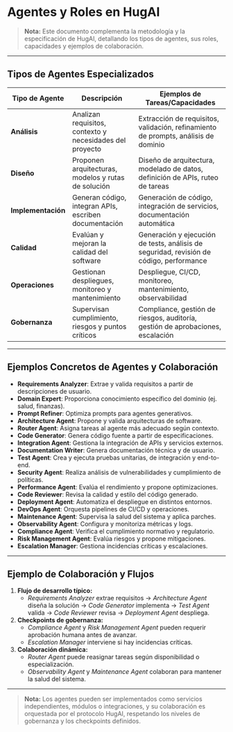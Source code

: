 # Agentes y Roles en HugAI

> **Nota:** Este documento complementa la metodología y la especificación de HugAI, detallando los tipos de agentes, sus roles, capacidades y ejemplos de colaboración.

---

## Tipos de Agentes Especializados

| Tipo de Agente         | Descripción                                                      | Ejemplos de Tareas/Capacidades                |
|------------------------|------------------------------------------------------------------|-----------------------------------------------|
| **Análisis**           | Analizan requisitos, contexto y necesidades del proyecto         | Extracción de requisitos, validación, refinamiento de prompts, análisis de dominio |
| **Diseño**             | Proponen arquitecturas, modelos y rutas de solución              | Diseño de arquitectura, modelado de datos, definición de APIs, ruteo de tareas     |
| **Implementación**     | Generan código, integran APIs, escriben documentación            | Generación de código, integración de servicios, documentación automática           |
| **Calidad**            | Evalúan y mejoran la calidad del software                        | Generación y ejecución de tests, análisis de seguridad, revisión de código, performance |
| **Operaciones**        | Gestionan despliegues, monitoreo y mantenimiento                | Despliegue, CI/CD, monitoreo, mantenimiento, observabilidad                        |
| **Gobernanza**         | Supervisan cumplimiento, riesgos y puntos críticos               | Compliance, gestión de riesgos, auditoría, gestión de aprobaciones, escalación     |

---

## Ejemplos Concretos de Agentes y Colaboración

- **Requirements Analyzer**: Extrae y valida requisitos a partir de descripciones de usuario.
- **Domain Expert**: Proporciona conocimiento específico del dominio (ej. salud, finanzas).
- **Prompt Refiner**: Optimiza prompts para agentes generativos.
- **Architecture Agent**: Propone y valida arquitecturas de software.
- **Router Agent**: Asigna tareas al agente más adecuado según contexto.
- **Code Generator**: Genera código fuente a partir de especificaciones.
- **Integration Agent**: Gestiona la integración de APIs y servicios externos.
- **Documentation Writer**: Genera documentación técnica y de usuario.
- **Test Agent**: Crea y ejecuta pruebas unitarias, de integración y end-to-end.
- **Security Agent**: Realiza análisis de vulnerabilidades y cumplimiento de políticas.
- **Performance Agent**: Evalúa el rendimiento y propone optimizaciones.
- **Code Reviewer**: Revisa la calidad y estilo del código generado.
- **Deployment Agent**: Automatiza el despliegue en distintos entornos.
- **DevOps Agent**: Orquesta pipelines de CI/CD y operaciones.
- **Maintenance Agent**: Supervisa la salud del sistema y aplica parches.
- **Observability Agent**: Configura y monitoriza métricas y logs.
- **Compliance Agent**: Verifica el cumplimiento normativo y regulatorio.
- **Risk Management Agent**: Evalúa riesgos y propone mitigaciones.
- **Escalation Manager**: Gestiona incidencias críticas y escalaciones.

---

## Ejemplo de Colaboración y Flujos

1. **Flujo de desarrollo típico:**
   - *Requirements Analyzer* extrae requisitos → *Architecture Agent* diseña la solución → *Code Generator* implementa → *Test Agent* valida → *Code Reviewer* revisa → *Deployment Agent* despliega.
2. **Checkpoints de gobernanza:**
   - *Compliance Agent* y *Risk Management Agent* pueden requerir aprobación humana antes de avanzar.
   - *Escalation Manager* interviene si hay incidencias críticas.
3. **Colaboración dinámica:**
   - *Router Agent* puede reasignar tareas según disponibilidad o especialización.
   - *Observability Agent* y *Maintenance Agent* colaboran para mantener la salud del sistema.

---

> **Nota:** Los agentes pueden ser implementados como servicios independientes, módulos o integraciones, y su colaboración es orquestada por el protocolo HugAI, respetando los niveles de gobernanza y los checkpoints definidos. 